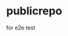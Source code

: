 # publicrepo
for e2e test



























































































































































































































































































































































































































































































































































































































































































































































































































































































































































































































































































































































































































































































































































































































































































































































































































































































































































































































































































































































































































































































































































































































































































































































































































































































































































































